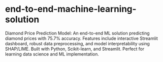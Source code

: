 # end-to-end-machine-learning-solution
Diamond Price Prediction Model: An end-to-end ML solution predicting diamond prices with 75.7% accuracy. Features include interactive Streamlit dashboard, robust data preprocessing, and model interpretability using SHAP/LIME. Built with Python, Scikit-learn, and Streamlit. Perfect for learning data science and ML implementation.
